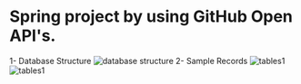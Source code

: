 # Spring project by using GitHub Open API's.
1- Database Structure
![database structure](https://github.com/kemoek/hitit-spring-demo/assets/59113696/886b202e-f087-4f09-922c-8467fb6c986f)
2- Sample Records
![tables1](https://github.com/kemoek/hitit-spring-demo/assets/59113696/14a946e2-dbba-498b-a55f-d5ff85f31d9b)
![tables1](https://github.com/kemoek/hitit-spring-demo/assets/59113696/27d4a228-3ed6-44ff-beb4-19c46a0a6076)
